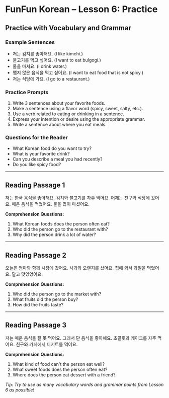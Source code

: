 # FunFun Korean – Lesson 6: Practice

## Practice with Vocabulary and Grammar

### Example Sentences
- 저는 김치를 좋아해요. (I like kimchi.)
- 불고기를 먹고 싶어요. (I want to eat bulgogi.)
- 물을 마셔요. (I drink water.)
- 맵지 않은 음식을 먹고 싶어요. (I want to eat food that is not spicy.)
- 저는 식당에 가요. (I go to a restaurant.)

### Practice Prompts
1. Write 3 sentences about your favorite foods.
2. Make a sentence using a flavor word (spicy, sweet, salty, etc.).
3. Use a verb related to eating or drinking in a sentence.
4. Express your intention or desire using the appropriate grammar.
5. Write a sentence about where you eat meals.

### Questions for the Reader
- What Korean food do you want to try?
- What is your favorite drink?
- Can you describe a meal you had recently?
- Do you like spicy food?

---

## Reading Passage 1

저는 한국 음식을 좋아해요. 김치와 불고기를 자주 먹어요. 어제는 친구와 식당에 갔어요. 매운 음식을 먹었어요. 물을 많이 마셨어요.

**Comprehension Questions:**
1. What Korean foods does the person often eat?
2. Who did the person go to the restaurant with?
3. Why did the person drink a lot of water?

---

## Reading Passage 2

오늘은 엄마와 함께 시장에 갔어요. 사과와 오렌지를 샀어요. 집에 와서 과일을 먹었어요. 달고 맛있었어요.

**Comprehension Questions:**
1. Who did the person go to the market with?
2. What fruits did the person buy?
3. How did the fruits taste?

---

## Reading Passage 3

저는 매운 음식을 잘 못 먹어요. 그래서 단 음식을 좋아해요. 초콜릿과 케이크를 자주 먹어요. 친구와 카페에서 디저트를 먹어요.

**Comprehension Questions:**
1. What kind of food can't the person eat well?
2. What sweet foods does the person often eat?
3. Where does the person eat dessert with a friend?

*Tip: Try to use as many vocabulary words and grammar points from Lesson 6 as possible!*
